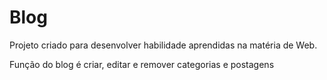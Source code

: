 # Blog
Projeto criado para desenvolver habilidade aprendidas na matéria de Web.

Função do blog é criar, editar e remover categorias e postagens
